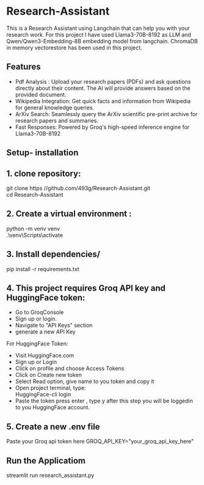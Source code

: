 # Research-Assistant
This is a Research Assistant using Langchain that can help you with your research work.
For this project I have used Llama3-70B-8192 as LLM and Qwen/Qwen3-Embedding-8B embedding model from langchain.
ChromaDB in memory vectorestore has been used in this project.

## Features
* Pdf Analysis : Upload your research papers (PDFs) and ask questions directly about their content. The AI will provide answers based on the provided document.
* Wikipedia Integration: Get quick facts and information from Wikipedia for general knowledge queries.
* ArXiv Search: Seamlessly query the ArXiv scientific pre-print archive for research papers and summaries.
* Fast Responses: Powered by Groq's high-speed inference engine for Llama3-70B-8192
## Setup- installation
## 1. clone repository:</br>
git clone https //github.com/493g/Research-Assistant.git \
cd Research-Assistant

## 2. Create a virtual environment :</br>
python -m venv venv \
.\venv\Scripts\activate
## 3. Install dependencies/
pip install -r requirements.txt
## 4. This project requires Groq API key and HuggingFace token:
* Go to GroqConsole
* Sign up or login.
* Navigate to "API Keys" section
* generate a new API Key 
   
For HuggingFace Token:
* Visit HuggingFace.com
* Sign up or Login
* Click on profile and choose Access Tokens
* Click on Create new token
* Select Read option, give name to you token and copy it
* Open project terminal, type: \
HuggingFace-cli login 
* Paste the token press enter , type y after this step you will be loggedin to you HuggingFace account.

## 5. Create a new .env file 
Paste your Groq api token here 
GROQ_API_KEY="your_groq_api_key_here"

## Run the Applicatiom 
streamlit run research_assistant.py

   
